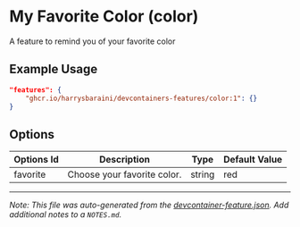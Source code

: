 
# My Favorite Color (color)

A feature to remind you of your favorite color

## Example Usage

```json
"features": {
    "ghcr.io/harrysbaraini/devcontainers-features/color:1": {}
}
```

## Options

| Options Id | Description | Type | Default Value |
|-----|-----|-----|-----|
| favorite | Choose your favorite color. | string | red |



---

_Note: This file was auto-generated from the [devcontainer-feature.json](https://github.com/harrysbaraini/devcontainers-features/blob/main/src/color/devcontainer-feature.json).  Add additional notes to a `NOTES.md`._
